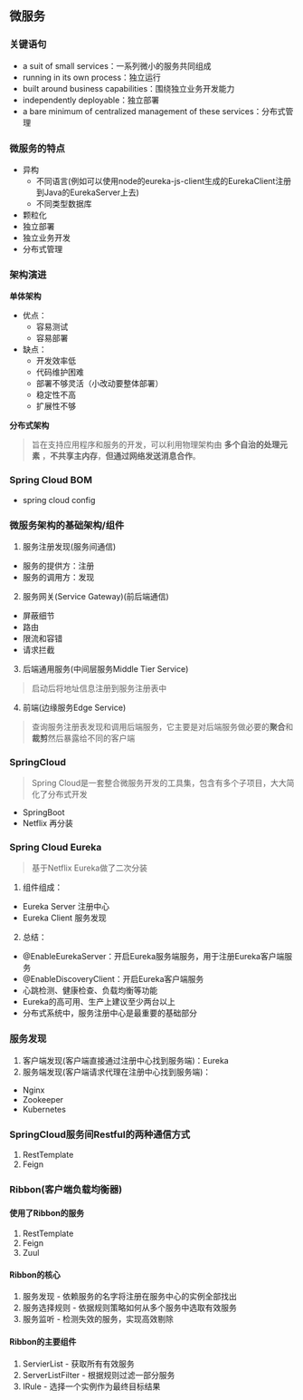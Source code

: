## 微服务

### 关键语句
-  a suit of small services：一系列微小的服务共同组成
-  running in its own process：独立运行
-  built around business capabilities：围绕独立业务开发能力
-  independently deployable：独立部署
-  a bare minimum of centralized management of these services：分布式管理

### 微服务的特点
-  异构
    - 不同语言(例如可以使用node的eureka-js-client生成的EurekaClient注册到Java的EurekaServer上去)
    - 不同类型数据库
-  颗粒化
-  独立部署
-  独立业务开发
-  分布式管理

### 架构演进

**单体架构**
- 优点：
  - 容易测试
  - 容易部署
- 缺点：
  - 开发效率低
  - 代码维护困难
  - 部署不够灵活（小改动要整体部署）
  - 稳定性不高
  - 扩展性不够
  
**分布式架构**
> 旨在支持应用程序和服务的开发，可以利用物理架构由 **多个自治的处理元素** ，**不共享主内存**，**但通过网络发送消息合作**。

### Spring Cloud BOM

-  spring cloud config


 ### 微服务架构的基础架构/组件
1. 服务注册发现(服务间通信)
  - 服务的提供方：注册
  - 服务的调用方：发现
2. 服务网关(Service Gateway)(前后端通信)
  - 屏蔽细节
  - 路由
  - 限流和容错
  - 请求拦截
3. 后端通用服务(中间层服务Middle Tier Service)
> 启动后将地址信息注册到服务注册表中
4. 前端(边缘服务Edge Service)
> 查询服务注册表发现和调用后端服务，它主要是对后端服务做必要的**聚合**和**裁剪**然后暴露给不同的客户端

### SpringCloud
> Spring Cloud是一套整合微服务开发的工具集，包含有多个子项目，大大简化了分布式开发
- SpringBoot
- Netflix 再分装

### Spring Cloud Eureka
> 基于Netflix Eureka做了二次分装
1. 组件组成：
  - Eureka Server 注册中心 
  - Eureka Client 服务发现
2. 总结：
  - @EnableEurekaServer：开启Eureka服务端服务，用于注册Eureka客户端服务
  - @EnableDiscoveryClient：开启Eureka客户端服务
  - 心跳检测、健康检查、负载均衡等功能
  - Eureka的高可用、生产上建议至少两台以上
  - 分布式系统中，服务注册中心是最重要的基础部分

### 服务发现
1. 客户端发现(客户端直接通过注册中心找到服务端)：Eureka
2. 服务端发现(客户端请求代理在注册中心找到服务端)：
  - Nginx
  - Zookeeper
  - Kubernetes


### SpringCloud服务间Restful的两种通信方式
1. RestTemplate
2. Feign

### Ribbon(客户端负载均衡器)

#### 使用了Ribbon的服务
  1. RestTemplate
  2. Feign
  3. Zuul

#### Ribbon的核心
  1. 服务发现 - 依赖服务的名字将注册在服务中心的实例全部找出
  2. 服务选择规则 - 依据规则策略如何从多个服务中选取有效服务
  3. 服务监听 - 检测失效的服务，实现高效剔除

#### Ribbon的主要组件
1. ServierList - 获取所有有效服务
2. ServerListFilter - 根据规则过滤一部分服务
3. IRule - 选择一个实例作为最终目标结果

